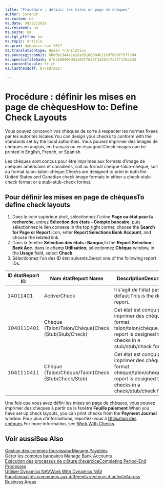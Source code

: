 ```yaml
---
title: "Procédure : définir les mises en page de chèques"
author: SorenGP
ms.custom: na
ms.date: 09/22/2016
ms.reviewer: na
ms.suite: na
ms.tgt_pltfrm: na
ms.topic: article
ms.prod: dynamics-nav-2017
ms.translationtype: Human Translation
ms.sourcegitcommit: 6b60b1344a1e18ad91863046110df880f75f7c04
ms.openlocfilehash: bf6a109400d41a02f7626f3428417c3ff176d245
ms.contentlocale: fr-ch
ms.lasthandoff: 07/19/2017

---
```


# <a name="how-to-define-check-layouts"></a><span data-ttu-id="f11af-102">Procédure : définir les mises en page de chèques</span><span class="sxs-lookup"><span data-stu-id="f11af-102">How to: Define Check Layouts</span></span>

<span data-ttu-id="f11af-103">Vous pouvez concevoir vos chèques de sorte à respecter les normes fixées par les autorités locales.</span><span class="sxs-lookup"><span data-stu-id="f11af-103">You can design your checks to conform with the standards set by the local authorities.</span></span> <span data-ttu-id="f11af-104">Vous pouvez imprimer des images de chèques en anglais, en français ou en espagnol.</span><span class="sxs-lookup"><span data-stu-id="f11af-104">Check images can be printed in English, French, or Spanish.</span></span>

<span data-ttu-id="f11af-105">Les chèques sont conçus pour être imprimés aux formats d'image de chèques américains et canadiens, soit au format chèque-talon-chèque, soit au format talon-talon-chèque.</span><span class="sxs-lookup"><span data-stu-id="f11af-105">Checks are designed to print in both the United States and Canadian check image formats in either a check-stub-check format or a stub-stub-check format.</span></span>

## <a name="to-define-check-layouts"></a><span data-ttu-id="f11af-106">Pour définir les mises en page de chèques</span><span class="sxs-lookup"><span data-stu-id="f11af-106">To define check layouts</span></span>
1. <span data-ttu-id="f11af-107">Dans le coin supérieur droit, sélectionnez l'icône **Page ou état pour la recherche**, entrez **Sélection des états - Compte bancaire**, puis sélectionnez le lien connexe.</span><span class="sxs-lookup"><span data-stu-id="f11af-107">In the top right corner, choose the **Search for Page or Report** icon, enter **Report Selections Bank Account**, and choose the related link.</span></span>
2. <span data-ttu-id="f11af-108">Dans la fenêtre **Sélection des états : Banque**,</span><span class="sxs-lookup"><span data-stu-id="f11af-108">In the **Report Selection - Bank Acc.**</span></span> <span data-ttu-id="f11af-109">dans le champ **Utilisation**, sélectionnez **Chèque**.</span><span class="sxs-lookup"><span data-stu-id="f11af-109">window, in the **Usage** field, select **Check**.</span></span>
3. <span data-ttu-id="f11af-110">Sélectionnez l'un des ID état suivants.</span><span class="sxs-lookup"><span data-stu-id="f11af-110">Select one of the following report IDs.</span></span>

| <span data-ttu-id="f11af-111">ID état</span><span class="sxs-lookup"><span data-stu-id="f11af-111">Report ID</span></span>   | <span data-ttu-id="f11af-112">Nom état</span><span class="sxs-lookup"><span data-stu-id="f11af-112">Report Name</span></span>   | <span data-ttu-id="f11af-113">Description</span><span class="sxs-lookup"><span data-stu-id="f11af-113">Description</span></span> |
|-------------|---------------|-------------|
|<span data-ttu-id="f11af-114">1401</span><span class="sxs-lookup"><span data-stu-id="f11af-114">1401</span></span>|<span data-ttu-id="f11af-115">Activer</span><span class="sxs-lookup"><span data-stu-id="f11af-115">Check</span></span>|<span data-ttu-id="f11af-116">Il s'agit de l'état par défaut.</span><span class="sxs-lookup"><span data-stu-id="f11af-116">This is the default report.</span></span>|
|<span data-ttu-id="f11af-117">10401</span><span class="sxs-lookup"><span data-stu-id="f11af-117">10401</span></span>|<span data-ttu-id="f11af-118">Chèque (Talon/Talon/Chèque)</span><span class="sxs-lookup"><span data-stu-id="f11af-118">Check (Stub/Stub/Check)</span></span>|<span data-ttu-id="f11af-119">Cet état est conçu pour imprimer des chèques au format talon/talon/chèque.</span><span class="sxs-lookup"><span data-stu-id="f11af-119">This report is designed to print checks in a stub/stub/check format.</span></span>|
|<span data-ttu-id="f11af-120">10411</span><span class="sxs-lookup"><span data-stu-id="f11af-120">10411</span></span>|<span data-ttu-id="f11af-121">Chèque (Talon/Chèque/Talon)</span><span class="sxs-lookup"><span data-stu-id="f11af-121">Check (Stub/Check/Stub)</span></span>|<span data-ttu-id="f11af-122">Cet état est conçu pour imprimer des chèques au format chèque/talon/chèque.</span><span class="sxs-lookup"><span data-stu-id="f11af-122">This report is designed to print checks in a check/stub/check format.</span></span>|

<span data-ttu-id="f11af-123">Une fois que vous avez défini les mises en page de chèques, vous pouvez imprimer des chèques à partir de la fenêtre **Feuille paiement**.</span><span class="sxs-lookup"><span data-stu-id="f11af-123">When you have set up check layouts, you can print checks from the **Payment Journal** window.</span></span> <span data-ttu-id="f11af-124">Pour plus d'informations, reportez-vous à [Utilisation des chèques](payables-how-work-checks.md).</span><span class="sxs-lookup"><span data-stu-id="f11af-124">For more information, see [Work With Checks](payables-how-work-checks.md).</span></span>

## <a name="see-also"></a><span data-ttu-id="f11af-125">Voir aussi</span><span class="sxs-lookup"><span data-stu-id="f11af-125">See Also</span></span>
[<span data-ttu-id="f11af-126">Gestion des comptes fournisseur</span><span class="sxs-lookup"><span data-stu-id="f11af-126">Manage Payables</span></span>](payables-manage-payables.md)  
<span data-ttu-id="f11af-127">[Gérer les comptes bancaires](bank-manage-bank-accounts.md) </span><span class="sxs-lookup"><span data-stu-id="f11af-127">[Manage Bank Accounts](bank-manage-bank-accounts.md) </span></span>  
[<span data-ttu-id="f11af-128">Exécution des processus de clôture d'exercice</span><span class="sxs-lookup"><span data-stu-id="f11af-128">Completing Period-End Processes</span></span>](year-how-complete-period-end-processes.md)  
[<span data-ttu-id="f11af-129">Utiliser Dynamics NAV</span><span class="sxs-lookup"><span data-stu-id="f11af-129">Work With Dynamics NAV</span></span>](ui-work-product.md)  
[<span data-ttu-id="f11af-130">Fonctionnalités communes aux différents secteurs d'activité</span><span class="sxs-lookup"><span data-stu-id="f11af-130">Across Business Areas</span></span>](ui-across-business-areas.md)

